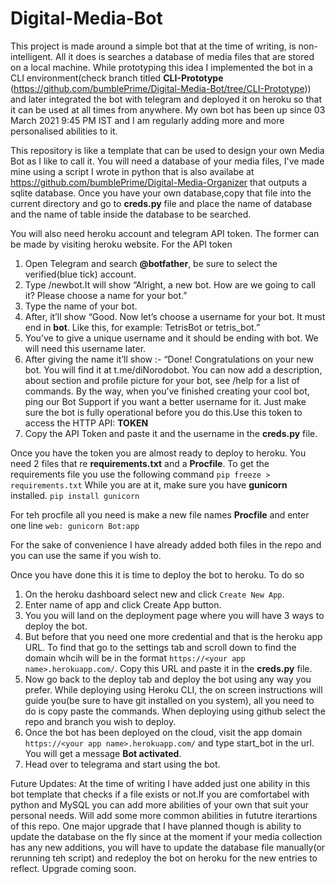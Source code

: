 # Digital-Media-Bot

This project is made around a simple bot that at the time of writing, is non-intelligent. All it does is searches a database of media files that are stored on a local machine. While prototyping this idea I implemented the bot in a CLI environment(check branch titled **CLI-Prototype** (https://github.com/bumblePrime/Digital-Media-Bot/tree/CLI-Prototype)) and later integrated the bot with telegram and deployed it on heroku so that it can be used at all times from anywhere.
My own bot has been up since 03 March 2021 9:45 PM IST and I am regularly adding more and more personalised abilities to it.

This repository is like a template that can be used to design your own Media Bot as I like to call it. 
You will need a database of your media files, I've made mine using a script I wrote in python that is also availabe at https://github.com/bumblePrime/Digital-Media-Organizer that outputs a sqlite database. Once you have your own database,copy that file into the current directory and go to **creds.py** file and place the name of database and the name of table inside the database to be searched.

You will also need heroku account and telegram API token. The former can be made by visiting heroku website. 
For the API token
1. Open Telegram and search **@botfather**, be sure to select the verified(blue tick) account.
2. Type /newbot.It will show “Alright, a new bot. How are we going to call it? Please choose a name for your bot.”
3. Type the name of your bot.
4. After, it’ll show “Good. Now let’s choose a username for your bot. It must end in **bot**. Like this, for example: TetrisBot or tetris_bot.”
5. You’ve to give a unique username and it should be ending with bot. We will need this username later.
6. After giving the name it’ll show :-
“Done! Congratulations on your new bot. You will find it at t.me/diNorodobot. You can now add a description, about section and profile picture for your bot, see /help for a list of commands. By the way, when you’ve finished creating your cool bot, ping our Bot Support if you want a better username for it. Just make sure the bot is fully operational before you do this.Use this token to access the HTTP API: **TOKEN**
7. Copy the API Token and paste it and the username in the **creds.py** file.

Once you have the token you are almost ready to deploy to heroku. You need 2 files that re **requirements.txt** and a **Procfile**.
To get the requirements file you use the following command
   ```pip freeze > requirements.txt```
While you are at it, make sure you have **gunicorn** installed.
   ```pip install gunicorn```

For teh procfile all you need is make a new file names **Procfile** and enter one line
    ```web: gunicorn Bot:app```

For the sake of convenience I have already added both files in the repo and you can use the same if you wish to.

Once you have done this it is time to deploy the bot to heroku. To do so
1. On the heroku dashboard select new and click `Create New App`.
2. Enter name of app and click Create App button.
3. You you will land on the deployment page where you will have 3 ways to deploy the bot.
4. But before that you need one more credential and that is the heroku app URL. To find that go to the settings tab and scroll down to find the domain whcih will be in the format `https://<your app name>.herokuapp.com/`. Copy this URL and paste it in the **creds.py** file.
5. Now go back to the deploy tab and deploy the bot using any way you prefer. While deploying using Heroku CLI, the on screen instructions will guide you(be sure to have git installed on you system), all you need to do is copy paste the commands. When deploying using github select the repo and branch you wish to deploy.
6. Once the bot has been deployed on the cloud, visit the app domain `https://<your app name>.herokuapp.com/` and type start_bot in the url. You will get a message **Bot activated**.
7. Head over to telegrama and start using the bot.

Future Updates:
At the time of writing I have added just one ability in this bot template that checks if a file exists or not.If you are comfortabel with python and MySQL you can add more abilities of your own that suit your personal needs. Will add some more common abilities in fututre iterartions of this repo.
One major upgrade that I have planned though is ability to update the database on the fly since at the moment if your media collection has any new additions, you will have to update the database file manually(or rerunning teh script) and redeploy the bot on heroku for the new entries to reflect. 
Upgrade coming soon.